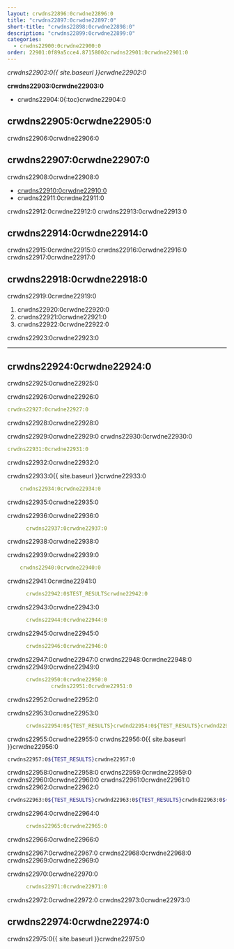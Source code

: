 ```yaml
---
layout: crwdns22896:0crwdne22896:0
title: "crwdns22897:0crwdne22897:0"
short-title: "crwdns22898:0crwdne22898:0"
description: "crwdns22899:0crwdne22899:0"
categories:
  - crwdns22900:0crwdne22900:0
order: 22901:0f89a5cce4.87158002crwdns22901:0crwdne22901:0
---
```

*crwdns22902:0{{ site.baseurl }}crwdne22902:0*

**crwdns22903:0crwdne22903:0**

- crwdns22904:0{:toc}crwdne22904:0

## crwdns22905:0crwdne22905:0

crwdns22906:0crwdne22906:0

## crwdns22907:0crwdne22907:0

crwdns22908:0crwdne22908:0

- <a href="crwdns22909:0crwdne22909:0" target="_blank">crwdns22910:0crwdne22910:0</a>
- crwdns22911:0crwdne22911:0

crwdns22912:0crwdne22912:0 crwdns22913:0crwdne22913:0

## crwdns22914:0crwdne22914:0

crwdns22915:0crwdne22915:0 crwdns22916:0crwdne22916:0 crwdns22917:0crwdne22917:0

## crwdns22918:0crwdne22918:0

crwdns22919:0crwdne22919:0

1. crwdns22920:0crwdne22920:0
2. crwdns22921:0crwdne22921:0
3. crwdns22922:0crwdne22922:0

crwdns22923:0crwdne22923:0

* * *

## crwdns22924:0crwdne22924:0

crwdns22925:0crwdne22925:0

crwdns22926:0crwdne22926:0

```yaml
crwdns22927:0crwdne22927:0
```

crwdns22928:0crwdne22928:0

crwdns22929:0crwdne22929:0 crwdns22930:0crwdne22930:0

```yaml
crwdns22931:0crwdne22931:0
```

crwdns22932:0crwdne22932:0

crwdns22933:0{{ site.baseurl }}crwdne22933:0

```yaml
    crwdns22934:0crwdne22934:0
```

crwdns22935:0crwdne22935:0

crwdns22936:0crwdne22936:0

```yaml
      crwdns22937:0crwdne22937:0
```

crwdns22938:0crwdne22938:0

crwdns22939:0crwdne22939:0

```yaml
    crwdns22940:0crwdne22940:0
```

crwdns22941:0crwdne22941:0

```yaml
      crwdns22942:0$TEST_RESULTScrwdne22942:0
```

crwdns22943:0crwdne22943:0

```yaml
      crwdns22944:0crwdne22944:0
```

crwdns22945:0crwdne22945:0

```yaml
      crwdns22946:0crwdne22946:0
```

crwdns22947:0crwdne22947:0 crwdns22948:0crwdne22948:0 crwdns22949:0crwdne22949:0

```yaml
      crwdns22950:0crwdne22950:0
              crwdns22951:0crwdne22951:0
```

crwdns22952:0crwdne22952:0

crwdns22953:0crwdne22953:0

```yaml
      crwdns22954:0${TEST_RESULTS}crwdnd22954:0${TEST_RESULTS}crwdnd22954:0${TEST_RESULTS}crwdne22954:0
```

crwdns22955:0crwdne22955:0 crwdns22956:0{{ site.baseurl }}crwdne22956:0

```bash
crwdns22957:0${TEST_RESULTS}crwdne22957:0
```

crwdns22958:0crwdne22958:0 crwdns22959:0crwdne22959:0 crwdns22960:0crwdne22960:0 crwdns22961:0crwdne22961:0 crwdns22962:0crwdne22962:0

```bash
crwdns22963:0${TEST_RESULTS}crwdnd22963:0${TEST_RESULTS}crwdnd22963:0${TEST_RESULTS}crwdne22963:0
```

crwdns22964:0crwdne22964:0

```yaml
      crwdns22965:0crwdne22965:0
```

crwdns22966:0crwdne22966:0

crwdns22967:0crwdne22967:0 crwdns22968:0crwdne22968:0 crwdns22969:0crwdne22969:0

crwdns22970:0crwdne22970:0

```yaml
      crwdns22971:0crwdne22971:0
```

crwdns22972:0crwdne22972:0 crwdns22973:0crwdne22973:0

## crwdns22974:0crwdne22974:0

crwdns22975:0{{ site.baseurl }}crwdne22975:0